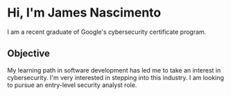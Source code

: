 # Hi, I'm James Nascimento

I am a recent graduate of Google's cybersecurity certificate program.

## Objective

My learning path in software development has led me to take an interest in cybersecurity. I'm very interested in stepping into this industry. I am looking to pursue an entry-level security analyst role.
